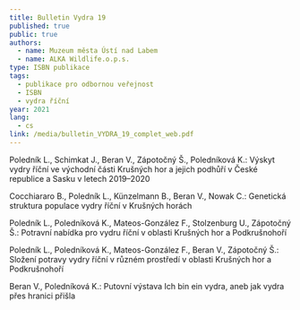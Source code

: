 ```yaml
---
title: Bulletin Vydra 19
published: true
public: true
authors:
  - name: Muzeum města Ústí nad Labem
  - name: ALKA Wildlife.o.p.s.
type: ISBN publikace
tags:
  - publikace pro odbornou veřejnost
  - ISBN
  - vydra říční
year: 2021
lang:
  - cs
link: /media/bulletin_VYDRA_19_complet_web.pdf
---
```

Poledník L., Schimkat J., Beran V., Zápotočný Š., Poledníková K.: Výskyt vydry říční ve východní části Krušných hor a jejich podhůří v České republice a Sasku v letech 2019–2020 

Cocchiararo B., Poledník L., Künzelmann B., Beran V., Nowak C.: Genetická struktura populace vydry říční v Krušných horách 

Poledník L., Poledníková K., Mateos-González F., Stolzenburg U., Zápotočný Š.: Potravní nabídka pro vydru říční v oblasti Krušných hor a Podkrušnohoří 

Poledník L., Poledníková K., Mateos-González F., Beran V., Zápotočný Š.: Složení potravy vydry říční v různém prostředí v oblasti Krušných hor a Podkrušnohoří 

Beran V., Poledníková K.: Putovní výstava Ich bin ein vydra, aneb jak vydra přes hranici přišla
